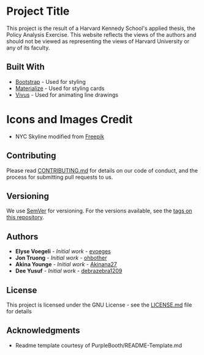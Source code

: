 # Project Title

This project is the result of a Harvard Kennedy School's applied thesis, the Policy Analysis Exercise. This website reflects the views of the authors and should not be viewed as representing the views of Harvard University or any of its faculty.


## Built With

* [Bootstrap](https://getbootstrap.com/) - Used for styling
* [Materialize](https://materializecss.com/) - Used for styling cards
* [Vivus](https://maxwellito.github.io/vivus/) - Used for animating line drawings

# Icons and Images Credit

* NYC Skyline modified from [Freepik](http://www.freepik.com)


## Contributing

Please read [CONTRIBUTING.md](https://gist.github.com/PurpleBooth/b24679402957c63ec426) for details on our code of conduct, and the process for submitting pull requests to us.

## Versioning

We use [SemVer](http://semver.org/) for versioning. For the versions available, see the [tags on this repository](https://github.com/your/project/tags).

## Authors

* **Elyse Voegeli** - *Initial work* - [evoeges](https://github.com/evoeges)
* **Jon Truong** - *Initial work* - [ohbother](https://github.com/ohbother)
* **Akina Younge** - *Initial work* - [Akinana27](https://github.com/Akinana27)
* **Dee Yusuf** - *Initial work* - [debrazebra1209](https://github.com/debrazebra1209)


## License

This project is licensed under the GNU License - see the [LICENSE.md](LICENSE.md) file for details

## Acknowledgments

* Readme template courtesy of PurpleBooth/README-Template.md
